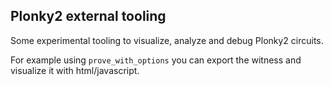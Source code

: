 
Plonky2 external tooling
------------------------

Some experimental tooling to visualize, analyze and debug Plonky2 circuits.

For example using `prove_with_options` you can export the witness and visualize
it with html/javascript.


